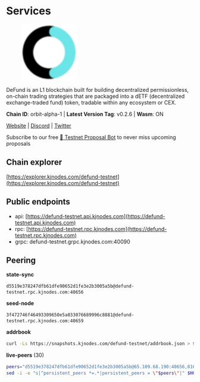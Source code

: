# Services

<figure><img src="https://raw.githubusercontent.com/kj89/cosmos-images/main/logos/defund.png" width="150" alt=""><figcaption></figcaption></figure>

DeFund is an L1 blockchain built for building decentralized permissionless,  on-chain trading strategies that are packaged into a dETF (decentralized  exchange-traded fund) token, tradable within any ecosystem or CEX.

**Chain ID**: orbit-alpha-1 | **Latest Version Tag**: v0.2.6 | **Wasm**: ON

[Website](https://www.defund.app) | [Discord](https://discord.gg/FV26pRPZ3P) | [Twitter](https://twitter.com/defund_finance)



Subscribe to our free [🤖 Testnet Proposal Bot](https://t.me/kjnodes_testnet_proposal_bot) to never miss upcoming proposals


## Chain explorer
[https://explorer.kjnodes.com/defund-testnet](https://explorer.kjnodes.com/defund-testnet)

## Public endpoints

* api: [https://defund-testnet.api.kjnodes.com](https://defund-testnet.api.kjnodes.com)
* rpc: [https://defund-testnet.rpc.kjnodes.com](https://defund-testnet.rpc.kjnodes.com)
* grpc: defund-testnet.grpc.kjnodes.com:40090

## Peering

**state-sync**

```text
d5519e378247dfb61dfe90652d1fe3e2b3005a5b@defund-testnet.rpc.kjnodes.com:40656
```

**seed-node**

```text
3f472746f46493309650e5a033076689996c8881@defund-testnet.rpc.kjnodes.com:40659
```

**addrbook**
```bash
curl -Ls https://snapshots.kjnodes.com/defund-testnet/addrbook.json > $HOME/.defund/config/addrbook.json
```

**live-peers** (30)
```bash
peers="d5519e378247dfb61dfe90652d1fe3e2b3005a5b@65.109.68.190:40656,8166c8aed5cd887e02b47e269062b4280e9f6437@89.163.157.60:40656,020abb71537ac87559814e1cb85cbd837046e836@23.88.5.169:23656,ffb2898494cdbd6625d962ea4511c29507177c62@164.68.103.176:26656,8abfa09fdbea667157d96f79c815fd9b3186b6ae@65.109.92.240:2026,06c0fe8a5df43f71e88eaa3c07891338026ade9b@193.34.217.164:26656,bc934501cffc27940d96e7775b6b8ae5122604ab@185.185.80.195:28656,5b9504d6ba486791cee27e7d7aea247459c044ad@65.109.89.35:26656,24a4ddf356553cdf544c977bcd424b2b4d5e99c6@135.181.26.181:40656,9d62097edd303eefe1ea7b4a51a76e50d09cdada@185.16.39.13:26656,bccd2003a7eb23008479c76427ac2c276160e09a@75.119.154.72:26656,6448d127ec3b31a1565603409c327699ff9c0b52@77.91.78.222:26656,51c8bb36bfd184bdd5a8ee67431a0298218de946@162.19.237.229:26656,96178b0c330c17fca47d8ed590a4bbf98526ca01@5.75.234.93:26656,0e191c0d1fed5e6745bee750309a9730beacd667@178.239.197.171:26656,da77231e4a499106b2fa2f0d64e553c2a9e2203b@65.108.199.206:28656,11c0952beaf78a6452d270c7bd344c25406e1b16@95.217.212.66:26656,7cf6dc70e9dfa82db373120de0d79dddc71bd74e@194.34.232.99:26656,0108df8793ec07fa82ea202d54b70c603b827ea4@5.9.81.251:60656,33527195a479780ce40322433f1eca5d11bc47f5@89.163.140.70:26656,1a8e8d6667615f4836c1c1403563a26a1044fd00@116.203.158.189:26656,773b4e59036c6934cdd3c919fc74259aba7d8ab3@185.16.39.4:26656,2ea2700b0082d8d5bc9ed2f13b36af47cc787ea7@80.254.8.54:26656,195f80fa7d564efd62304bcb7da85f0a50f3d7db@109.123.254.113:26656,a79130668102f116a23cfcf9fd94623de4a223fe@81.30.157.35:10656,7c459f88962a4d07d7ccd6d0c94f891bb7a7ada0@65.109.26.21:13656,7a3c4079964eaca46f63f9a4ba37997ae55bee60@45.85.249.93:27656,70a02b29719f2a3f7347e03aac2681af6c634f33@158.220.100.181:40656,912d95a925bb827e1f6ac08810742d658fd2268e@185.218.126.186:27656,d65109b0e823b26069be5ec255f84608fa98a100@89.163.213.61:40656"
sed -i -e "s|^persistent_peers *=.*|persistent_peers = \"$peers\"|" $HOME/.defund/config/config.toml
```
